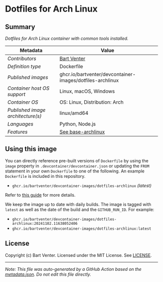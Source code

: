 # Dotfiles for Arch Linux

## Summary
*Dotfiles for Arch Linux container with common tools installed.*

| Metadata | Value |
|----------|-------|
| *Contributors* | [Bart Venter](https://github.com/bartvener) |
| *Definition type* | Dockerfile |
| *Published images* | ghcr.io/bartventer/devcontainer-images/dotfiles-archlinux |
| *Container host OS support* | Linux, macOS, Windows |
| *Container OS* | OS: Linux, Distribution: Arch |
| *Published image architecture(s)* | linux/amd64 |
| *Languages* | Python, Node.js |
| *Features* | [See base-archlinux](https://github.com/bartventer/devcontainer-images/blob/master/src/base-archlinux/README.md) |


## Using this image
You can directly reference pre-built versions of `Dockerfile` by using the `image` property in `.devcontainer/devcontainer.json` or updating the `FROM` statement in your own  `Dockerfile` to one of the following. An example `Dockerfile` is included in this repository.
- `ghcr.io/bartventer/devcontainer-images/dotfiles-archlinux` _(latest)_

Refer to [this guide](https://containers.dev/guide/dockerfile) for more details.

We keep the image up to date with daily builds. The image is tagged with `latest` as well as the date of the build and the `GITHUB_RUN_ID`. For example:

- `ghcr.io/bartventer/devcontainer-images/dotfiles-archlinux:20241102.11638052406`
- `ghcr.io/bartventer/devcontainer-images/dotfiles-archlinux:latest`


## License
Copyright (c) Bart Venter.
Licensed under the MIT License. See [LICENSE](https://github.com/bartventer/devcontainer-images/blob/main/LICENSE).

---

_Note: This file was auto-generated by a GitHub Action based on the [metadata.json](./metadata.json). Do not edit this file directly._
